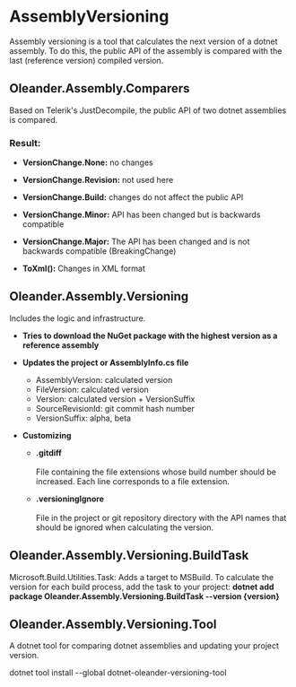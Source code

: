 # AssemblyVersioning

Assembly versioning is a tool that calculates the next version of a dotnet assembly. 
To do this, the public API of the assembly is compared with the last (reference version) compiled version.



## Oleander.Assembly.Comparers
Based on Telerik's JustDecompile, the public API of two dotnet assemblies is compared. 

### Result:
- **VersionChange.None:** no changes
- **VersionChange.Revision:** not used here
- **VersionChange.Build:** changes do not affect the public API
- **VersionChange.Minor:** API has been changed but is backwards compatible
- **VersionChange.Major:** The API has been changed and is not backwards compatible (BreakingChange)

- **ToXml():** Changes in XML format

## Oleander.Assembly.Versioning
Includes the logic and infrastructure.

- **Tries to download the NuGet package with the highest version as a reference assembly**
- **Updates the project or AssemblyInfo.cs file**
    - AssemblyVersion: calculated version
    - FileVersion: calculated version
    - Version: calculated version + VersionSuffix
    - SourceRevisionId: git commit hash number 
    - VersionSuffix: alpha, beta

 - **Customizing**

     - **.gitdiff**<br><br> File containing the file extensions whose build number should be increased. Each line corresponds to a file extension.

     - **.versioningIgnore**<br><br>
     File in the project or git repository directory with the API names that should be ignored when calculating the version.


## Oleander.Assembly.Versioning.BuildTask
Microsoft.Build.Utilities.Task: Adds a target to MSBuild. To calculate the version for each build process, add the task to your project: **dotnet add package Oleander.Assembly.Versioning.BuildTask --version {version\}**

## Oleander.Assembly.Versioning.Tool
A dotnet tool for comparing dotnet assemblies and updating your project version.

dotnet tool install --global dotnet-oleander-versioning-tool